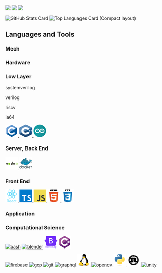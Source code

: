 ![](https://komarev.com/ghpvc/?username=kanade-k-1228)
![](https://img.shields.io/twitter/follow/kanade_k_1228?label=Twitter&logo=twitter&style=flat)
![](https://img.shields.io/github/followers/kanade-k-1228?label=follow&logo=github&style=flat)


![GitHub Stats Card](https://github-readme-stats.vercel.app/api?username=kanade-k-1228&count_private=true&show_icons=true)
![Top Languages Card (Compact layout)](https://github-readme-stats.vercel.app/api/top-langs/?username=kanade-k-1228&layout=compact)

## Languages and Tools

### Mech

### Hardware

### Low Layer

systemverilog

verilog

riscv

ia64



<a href="https://www.cprogramming.com/" target="_blank"> <img src="./icons/c.svg" alt="c" width="40" height="40"/> </a>
<a href="https://www.w3schools.com/cpp/" target="_blank"> <img src="./icons/cpp.svg" alt="cplusplus" width="40" height="40"/> </a>
<a href="https://www.arduino.cc/" target="_blank"><img src="./icons/arduino.svg" alt="arduino" width="40" height="40"/></a>



### Server, Back End

<a href="https://nodejs.org" target="_blank"> <img src="./icons/nodejs.svg" alt="nodejs" width="40" height="40"/> </a>
<a href="https://www.docker.com/" target="_blank"> <img src="./icons/docker.svg" alt="docker" width="40" height="40"/> </a>

### Front End

<a href="https://reactjs.org/" target="_blank"> <img src="./icons/react.svg" alt="react" width="40" height="40"/> </a>
<a href="https://www.typescriptlang.org/" target="_blank"> <img src="./icons/ts.svg" alt="typescript" width="40" height="40"/> </a>
<a href="https://developer.mozilla.org/en-US/docs/Web/JavaScript" target="_blank"> <img src="./icons/js.svg" alt="javascript" width="40" height="40"/> </a>
<a href="https://www.w3.org/html/" target="_blank"> <img src="./icons/html5.svg" alt="html5" width="40" height="40"/> </a>
<a href="https://www.w3schools.com/css/" target="_blank"> <img src="./icons/css.svg" alt="css3" width="40" height="40"/> </a>

### Application

### Computational Science

<p align="left">
  <a href="https://www.gnu.org/software/bash/" target="_blank"> <img src="https://www.vectorlogo.zone/logos/gnu_bash/gnu_bash-icon.svg" alt="bash" width="40" height="40"/></a>
  <a href="https://www.blender.org/" target="_blank"> <img src="https://download.blender.org/branding/community/blender_community_badge_white.svg" alt="blender" width="40" height="40"/></a>
  <a href="https://getbootstrap.com" target="_blank"> <img src="https://raw.githubusercontent.com/devicons/devicon/master/icons/bootstrap/bootstrap-plain-wordmark.svg" alt="bootstrap" width="40" height="40"/></a> 
  <a href="https://www.w3schools.com/cs/" target="_blank"> <img src="https://raw.githubusercontent.com/devicons/devicon/master/icons/csharp/csharp-original.svg" alt="csharp" width="40" height="40"/> </a>

  <a href="https://firebase.google.com/" target="_blank"> <img src="https://www.vectorlogo.zone/logos/firebase/firebase-icon.svg" alt="firebase" width="40" height="40"/> </a> 
  <a href="https://cloud.google.com" target="_blank"> <img src="https://www.vectorlogo.zone/logos/google_cloud/google_cloud-icon.svg" alt="gcp" width="40" height="40"/> </a> <a href="https://git-scm.com/" target="_blank"> <img src="https://www.vectorlogo.zone/logos/git-scm/git-scm-icon.svg" alt="git" width="40" height="40"/> </a> <a href="https://graphql.org" target="_blank"> <img src="https://www.vectorlogo.zone/logos/graphql/graphql-icon.svg" alt="graphql" width="40" height="40"/> </a>   <a href="https://www.linux.org/" target="_blank"> <img src="https://raw.githubusercontent.com/devicons/devicon/master/icons/linux/linux-original.svg" alt="linux" width="40" height="40"/> </a>  <a href="https://opencv.org/" target="_blank"> <img src="https://www.vectorlogo.zone/logos/opencv/opencv-icon.svg" alt="opencv" width="40" height="40"/> </a> <a href="https://www.python.org" target="_blank"> <img src="https://raw.githubusercontent.com/devicons/devicon/master/icons/python/python-original.svg" alt="python" width="40" height="40"/> </a>  <a href="https://www.rust-lang.org" target="_blank"> <img src="https://raw.githubusercontent.com/devicons/devicon/master/icons/rust/rust-plain.svg" alt="rust" width="40" height="40"/> </a>  <a href="https://unity.com/" target="_blank"> <img src="https://www.vectorlogo.zone/logos/unity3d/unity3d-icon.svg" alt="unity" width="40" height="40"/> </a> </p>


